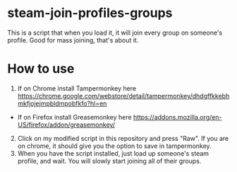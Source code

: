 # steam-join-profiles-groups
This is a script that when you load it, it will join every group on someone's profile. Good for mass joining, that's about it.

# How to use
1. If on Chrome install Tampermonkey here https://chrome.google.com/webstore/detail/tampermonkey/dhdgffkkebhmkfjojejmpbldmpobfkfo?hl=en
- If on Firefox install Greasemonkey here https://addons.mozilla.org/en-US/firefox/addon/greasemonkey/
2. Click on my modified script in this repository and press "Raw". If you are on chrome, it should give you the option to save in tampermonkey.
3. When you have the script installed, just load up someone's steam profile, and wait. You will slowly start joining all of their groups.
